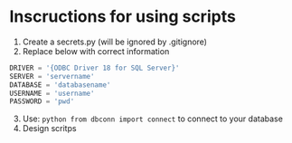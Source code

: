# Inscructions for using scripts

1. Create a secrets.py (will be ignored by .gitignore)
2. Replace below with correct information 
```python
DRIVER = '{ODBC Driver 18 for SQL Server}'
SERVER = 'servername'
DATABASE = 'databasename'
USERNAME = 'username'
PASSWORD = 'pwd'
```
3. Use: ```python from dbconn import connect``` to connect to your database
4. Design scritps

